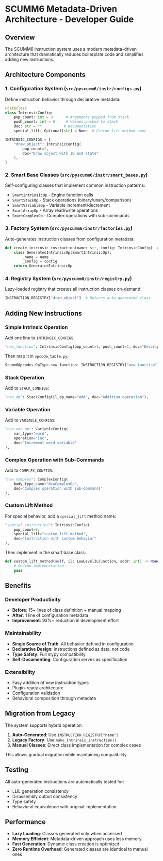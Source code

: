 # SCUMM6 Metadata-Driven Architecture - Developer Guide

## Overview

The SCUMM6 instruction system uses a modern metadata-driven architecture that dramatically reduces boilerplate code and simplifies adding new instructions.

## Architecture Components

### 1. Configuration System (`src/pyscumm6/instr/configs.py`)

Define instruction behavior through declarative metadata:

```python
@dataclass
class IntrinsicConfig:
    pop_count: int = 0      # Arguments popped from stack
    push_count: int = 0     # Values pushed to stack  
    doc: str = ""          # Documentation
    special_lift: Optional[str] = None  # Custom lift method name

INTRINSIC_CONFIGS = {
    "draw_object": IntrinsicConfig(
        pop_count=2, 
        doc="Draw object with ID and state"
    ),
}
```

### 2. Smart Base Classes (`src/pyscumm6/instr/smart_bases.py`)

Self-configuring classes that implement common instruction patterns:

- `SmartIntrinsicOp` - Engine function calls
- `SmartStackOp` - Stack operations (binary/unary/comparison)  
- `SmartVariableOp` - Variable increment/decrement
- `SmartArrayOp` - Array read/write operations
- `SmartComplexOp` - Complex operations with sub-commands

### 3. Factory System (`src/pyscumm6/instr/factories.py`)

Auto-generates instruction classes from configuration metadata:

```python
def create_intrinsic_instruction(name: str, config: IntrinsicConfig) -> Type[Instruction]:
    class GeneratedIntrinsicOp(SmartIntrinsicOp):
        _name = name
        _config = config
    return GeneratedIntrinsicOp
```

### 4. Registry System (`src/pyscumm6/instr/registry.py`)

Lazy-loaded registry that creates all instruction classes on-demand:

```python
INSTRUCTION_REGISTRY["draw_object"]  # Returns auto-generated class
```

## Adding New Instructions

### Simple Intrinsic Operation

Add one line to `INTRINSIC_CONFIGS`:

```python
"new_function": IntrinsicConfig(pop_count=1, push_count=1, doc="Description"),
```

Then map it in `opcode_table.py`:

```python
Scumm6Opcodes.OpType.new_function: INSTRUCTION_REGISTRY["new_function"],
```

### Stack Operation

Add to `STACK_CONFIGS`:

```python
"new_op": StackConfig(il_op_name="add", doc="Addition operation"),
```

### Variable Operation

Add to `VARIABLE_CONFIGS`:

```python
"new_var_op": VariableConfig(
    var_type="word", 
    operation="inc", 
    doc="Increment word variable"
),
```

### Complex Operation with Sub-Commands

Add to `COMPLEX_CONFIGS`:

```python
"new_complex": ComplexConfig(
    body_type_name="NewComplexOp",
    doc="Complex operation with sub-commands"
),
```

### Custom Lift Method

For special behavior, add a `special_lift` method name:

```python
"special_instruction": IntrinsicConfig(
    pop_count=0,
    special_lift="custom_lift_method",
    doc="Instruction with custom behavior"
),
```

Then implement in the smart base class:

```python
def custom_lift_method(self, il: LowLevelILFunction, addr: int) -> None:
    # Custom implementation
    pass
```

## Benefits

### Developer Productivity
- **Before**: 15+ lines of class definition + manual mapping
- **After**: 1 line of configuration metadata
- **Improvement**: 93%+ reduction in development effort

### Maintainability
- **Single Source of Truth**: All behavior defined in configuration
- **Declarative Design**: Instructions defined as data, not code
- **Type Safety**: Full mypy compatibility
- **Self-Documenting**: Configuration serves as specification

### Extensibility
- Easy addition of new instruction types
- Plugin-ready architecture
- Configuration validation
- Behavioral composition through metadata

## Migration from Legacy

The system supports hybrid operation:

1. **Auto-Generated**: Use `INSTRUCTION_REGISTRY["name"]`
2. **Legacy Factory**: Use `make_intrinsic_instruction()` 
3. **Manual Classes**: Direct class implementation for complex cases

This allows gradual migration while maintaining compatibility.

## Testing

All auto-generated instructions are automatically tested for:

- LLIL generation consistency
- Disassembly output consistency  
- Type safety
- Behavioral equivalence with original implementation

## Performance

- **Lazy Loading**: Classes generated only when accessed
- **Memory Efficient**: Metadata-driven approach uses less memory
- **Fast Generation**: Dynamic class creation is optimized
- **Zero Runtime Overhead**: Generated classes are identical to manual ones